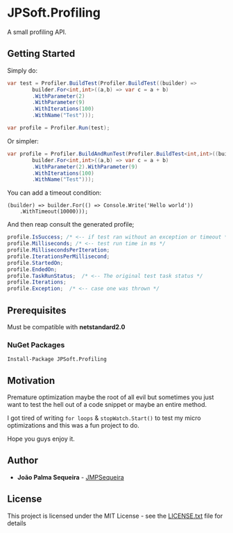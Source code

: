 # JPSoft.Profiling

A small profiling API.

## Getting Started

Simply do:
```csharp
var test = Profiler.BuildTest(Profiler.BuildTest((builder) =>
        builder.For<int,int>((a,b) => var c = a + b)
        .WithParameter(2)
        .WithParameter(9)
        .WithIterations(100)
        .WithName("Test")));

var profile = Profiler.Run(test);
```

Or simpler:
```csharp
var profile = Profiler.BuildAndRunTest(Profiler.BuildTest<int,int>((builder) =>
        builder.For<int,int>((a,b) => var c = a + b)
        .WithParameter(2).WithParameter(9)
        .WithIterations(100)
        .WithName("Test")));
```

You can add a timeout condition:
```
(builder) => builder.For(() => Console.Write('Hello world'))
    .WithTimeout(10000)));
```

And then reap consult the generated profile;
```csharp
profile.IsSuccess; /* <-- if test ran without an exception or timeout */
profile.Milliseconds; /* <-- test run time in ms */
profile.MillisecondsPerIteration;  
profile.IterationsPerMillisecond;
profile.StartedOn;
profile.EndedOn;
profile.TaskRunStatus;  /* <-- The original test task status */
profile.Iterations;
profile.Exception;  /* <-- case one was thrown */
```

## Prerequisites 

Must be compatible with **netstandard2.0**

### NuGet Packages

```
Install-Package JPSoft.Profiling
```

## Motivation

Premature optimization maybe the root of all evil but sometimes you just want to test the hell out of a code snippet or maybe an entire method.

I got tired of writing ```for loops``` & ```stopWatch.Start()``` to test my micro optimizations and this was a fun project to do.

Hope you guys enjoy it.

## Author

* **João Palma Sequeira**  -  [JMPSequeira](https://github.com/JMPSequeira)

## License

This project is licensed under the MIT License - see the [LICENSE.txt](LICENSE.txt) file for details